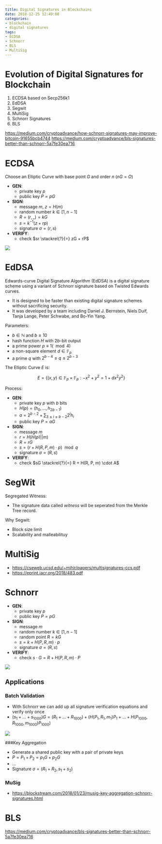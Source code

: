 ```yaml
---
title: Digital Signatures in Blockchains
date: 2018-12-25 12:49:08
categories:
- blockchain
- digital signatures
tags:
- ECDSA
- Schnorr
- BLS
- MultiSig
---
```


# Evolution of Digital Signatures for Blockchain

1. ECDSA based on Secp256k1
2. EdDSA
3. Segwit
4. MultiSig
5. Schnorr Signatures
6. BLS

https://medium.com/cryptoadvance/how-schnorr-signatures-may-improve-bitcoin-91655bcb4744
https://medium.com/cryptoadvance/bls-signatures-better-than-schnorr-5a7fe30ea716

# ECDSA

Choose an Elliptic Curve with base point $G$ and order $n$ ($nG = O$)

- **GEN**:
  - private key $p$
  - public key $P = pG$
- **SIGN**:
  - message $m$, $z = H(m)$
  - random number $k \in [1, n-1]$
  - $R = (r, \_) = kG$
  - $s = k^{-1}(z + rp)$
  - signature $\sigma = (r, s)$
- **VERIFY**:
  - check $sr \stackrel{?}{=} zG + rP$

![](ecdsa.png)

# EdDSA

Edwards-curve Digital Signature Algorithm (EdDSA) is a digital signature scheme using a variant of Schnorr signature based on Twisted Edwards curves.
- It is designed to be faster than existing digital signature schemes without sacrificing security. 
- It was developed by a team including Daniel J. Bernstein, Niels Duif, Tanja Lange, Peter Schwabe, and Bo-Yin Yang.

Parameters:

- $b \in \mathbb{N}$ and $b \geq 10$
- hash function $H$ with $2b$-bit output
- a prime power $p \equiv 1 (\mod 4)$
- a non-square element $d \in \mathbb{F}_{p}$
- a prime $q$ with $2^{b-4} \leq q \leq 2^{b-3}$

The Elliptic Curve $E$ is:

$$E = \{ (x,y) \in \mathbb{F}_{p} \times \mathbb{F}_{p}: -x^{2} + y^{2} = 1 + dx^{2}y^{2} \}$$

Process:

- **GEN**:
  - private key $p$ with $b$ bits
  - $H(p) = (h_{0}, \dots , h_{2b-1})$
  - $a = 2^{b-2} + \sum_{3 \leq i \leq b-2}2^{i}h_{i}$
  - public key $P = aG$
- **SIGN**:
  - message $m$
  - $r = H(H(p) || m)$
  - $R = rG$
  - $s = (r + H(R, P, m) \cdot p) \mod q$
  - signature $\sigma = (R, s)$
- **VERIFY**:
  - check $sG \stackrel{?}{=} R + H(R, P, m) \cdot A$

# SegWit

Segregated Witness:
- The signature data called *witness* will be seperated from the Merkle Tree record.

Why Segwit:
- Block size limit
- Scalability and malleabilituy



# MultiSig

- https://cseweb.ucsd.edu/~mihir/papers/multisignatures-ccs.pdf
- https://eprint.iacr.org/2018/483.pdf



# Schnorr

- **GEN**:
  - private key $p$
  - public key $P = pG$
- **SIGN**:
  - message $m$
  - random number $k \in [1, n-1]$
  - random point $R = kG$
  - $s = k + H(P, R, m) \cdot p$
  - signature $\sigma = (R, s)$
- **VERIFY**:
  - check $s \cdot G = R + H(P, R, m) \cdot P$

![](schnorr.png)

## Applications

### Batch Validation

- With Schnorr we can add up all signature verification equations and verify only once
- $(s_{1} + \dots + s_{1000})G = (R_{1}+ \dots +R_{1000}) + (H(P_{1},R_{1},m_{1})P_{1} + \dots + H(P_{1000},R_{1000},m_{1000})P_{1000})$

![](batch-validation.png)

###Key Aggregation

- Generate a shared public key with a pair of private keys
- $P = P_{1} + P_{2} = p_{1}G + p_{2}G$
- ...
- Signature $\sigma = (R_{1}+R_{2}, s_{1}+s_{2})$

### MuSig

- https://blockstream.com/2018/01/23/musig-key-aggregation-schnorr-signatures.html

# BLS

https://medium.com/cryptoadvance/bls-signatures-better-than-schnorr-5a7fe30ea716